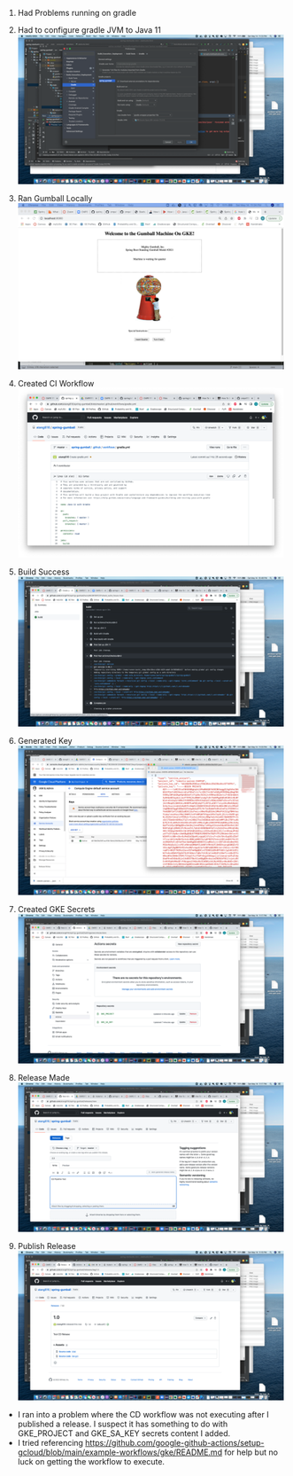 1. Had Problems running on gradle
2. Had to configure gradle JVM to Java 11
![](screenshots/0_gradle_config.png)

3. Ran Gumball Locally
![](screenshots/gumball.png)

4. Created CI Workflow
![](screenshots/1_gradle_yml.png)

5. Build Success
![](screenshots/2_build_success.png)

6. Generated Key
![](screenshots/3_generate_key.png)

7. Created GKE Secrets
![](screenshots/4_gke_secrets.png)

8. Release Made
![](screenshots/5_relesase.png)

9. Publish Release
![](screenshots/6_publish_release.png)

- I ran into a problem where the CD workflow was not executing after I published a release. I suspect it has something to do with GKE_PROJECT and GKE_SA_KEY secrets content I added.
- I tried referencing https://github.com/google-github-actions/setup-gcloud/blob/main/example-workflows/gke/README.md for help but no luck on getting the workflow to execute.
